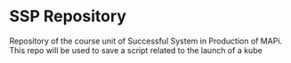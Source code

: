SSP Repository
======

Repository of the course unit of Successful System in Production of MAPi.
This repo will be used to save a script related to the launch of a kube
